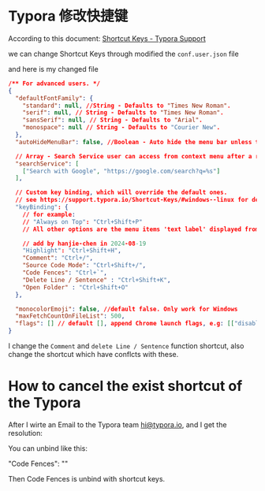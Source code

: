 # Typora 修改快捷键

According to this document: [Shortcut Keys - Typora Support](https://support.typora.io/Shortcut-Keys/#change-shortcut-keys)

we can change Shortcut Keys through modified the `conf.user.json` file

and here is my changed file

```json
/** For advanced users. */
{
  "defaultFontFamily": {
    "standard": null, //String - Defaults to "Times New Roman".
    "serif": null, // String - Defaults to "Times New Roman".
    "sansSerif": null, // String - Defaults to "Arial".
    "monospace": null // String - Defaults to "Courier New".
  },
  "autoHideMenuBar": false, //Boolean - Auto hide the menu bar unless the `Alt` key is pressed. Default is false.

  // Array - Search Service user can access from context menu after a range of text is selected. Each item is formatted as [caption, url]
  "searchService": [
    ["Search with Google", "https://google.com/search?q=%s"]
  ],

  // Custom key binding, which will override the default ones.
  // see https://support.typora.io/Shortcut-Keys/#windows--linux for detail
  "keyBinding": {
    // for example: 
    // "Always on Top": "Ctrl+Shift+P"
    // All other options are the menu items 'text label' displayed from each typora menu

    // add by hanjie-chen in 2024-08-19
    "Highlight": "Ctrl+Shift+H",
    "Comment": "Ctrl+/",
    "Source Code Mode": "Ctrl+Shift+/",
    "Code Fences": "Ctrl+`",
    "Delete Line / Sentence" : "Ctrl+Shift+K",
    "Open Folder" : "Ctrl+Shift+O"
  },

  "monocolorEmoji": false, //default false. Only work for Windows
  "maxFetchCountOnFileList": 500,
  "flags": [] // default [], append Chrome launch flags, e.g: [["disable-gpu"], ["host-rules", "MAP * 127.0.0.1"]]
}
```

I change the `Comment` and `delete Line / Sentence` function shortcut, also change the shortcut which have conflcts with these.



# How to cancel the exist shortcut of the Typora

After I wirte an Email to the Typora team hi@typora.io, and I get the resolution:

You can unbind like this:

"Code Fences": ""

Then Code Fences is unbind with shortcut keys.
